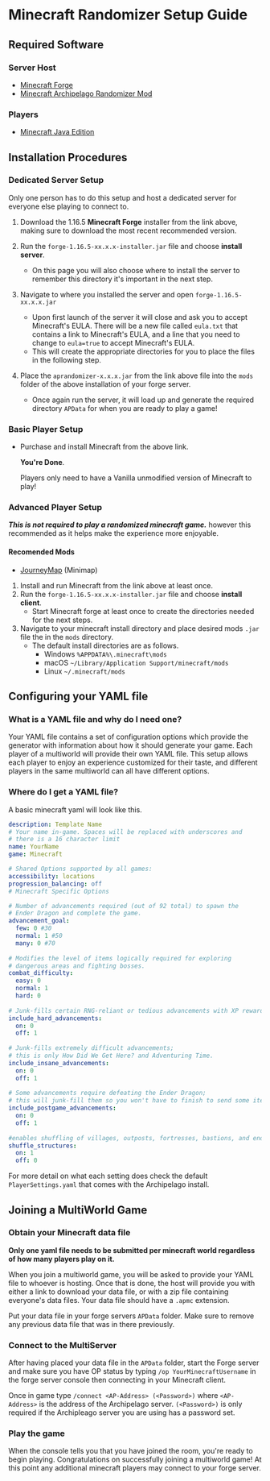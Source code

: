 # Minecraft Randomizer Setup Guide

## Required Software

### Server Host
- [Minecraft Forge](https://files.minecraftforge.net/net/minecraftforge/forge/index_1.16.5.html)
- [Minecraft Archipelago Randomizer Mod](https://github.com/KonoTyran/Minecraft_AP_Randomizer/releases)

### Players
- [Minecraft Java Edition](https://www.minecraft.net/en-us/store/minecraft-java-edition)

## Installation Procedures

### Dedicated Server Setup
Only one person has to do this setup and host a dedicated server for everyone else playing to connect to.
1. Download the 1.16.5 **Minecraft Forge** installer from the link above, making sure to download the most recent recommended version.

2. Run the `forge-1.16.5-xx.x.x-installer.jar` file and choose **install server**.
    - On this page you will also choose where to install the server to remember this directory it's important in the next step.

3. Navigate to where you installed the server and open `forge-1.16.5-xx.x.x.jar`
    - Upon first launch of the server it will close and ask you to accept Minecraft's EULA. There will be a new file called `eula.txt` that contains a link to Minecraft's EULA, and a line that you need to change to `eula=true` to accept Minecraft's EULA.
    - This will create the appropriate directories for you to place the files in the following step.

4. Place the `aprandomizer-x.x.x.jar` from the link above file into the `mods` folder of the above installation of your forge server.
    - Once again run the server, it will load up and generate the required directory `APData` for when you are ready to play a game!

### Basic Player Setup
- Purchase and install Minecraft from the above link.

  **You're Done**.
  
  Players only need to have a Vanilla unmodified version of Minecraft to play!

### Advanced Player Setup
***This is not required to play a randomized minecraft game.***
however this recommended as it helps make the experience more enjoyable.

#### Recomended Mods
- [JourneyMap](https://www.curseforge.com/minecraft/mc-mods/journeymap) (Minimap)


1. Install and run Minecraft from the link above at least once.
2. Run the `forge-1.16.5-xx.x.x-installer.jar` file and choose **install client**.
    - Start Minecraft forge at least once to create the directories needed for the next steps.
3. Navigate to your minecraft install directory and place desired mods `.jar` file the in the `mods` directory.
    - The default install directories are as follows.
        - Windows `%APPDATA%\.minecraft\mods`
        - macOS `~/Library/Application Support/minecraft/mods`
        - Linux `~/.minecraft/mods`

## Configuring your YAML file

### What is a YAML file and why do I need one?
Your YAML file contains a set of configuration options which provide the generator with information about how
it should generate your game. Each player of a multiworld will provide their own YAML file. This setup allows
each player to enjoy an experience customized for their taste, and different players in the same multiworld
can all have different options.

### Where do I get a YAML file?
A basic minecraft yaml will look like this.
```yaml
description: Template Name
# Your name in-game. Spaces will be replaced with underscores and
# there is a 16 character limit
name: YourName 
game: Minecraft

# Shared Options supported by all games:
accessibility: locations
progression_balancing: off
# Minecraft Specific Options

# Number of advancements required (out of 92 total) to spawn the
# Ender Dragon and complete the game. 
advancement_goal:
  few: 0 #30
  normal: 1 #50
  many: 0 #70
  
# Modifies the level of items logically required for exploring
# dangerous areas and fighting bosses. 
combat_difficulty:
  easy: 0
  normal: 1
  hard: 0
  
# Junk-fills certain RNG-reliant or tedious advancements with XP rewards. 
include_hard_advancements:
  on: 0
  off: 1
  
# Junk-fills extremely difficult advancements;
# this is only How Did We Get Here? and Adventuring Time.
include_insane_advancements:
  on: 0
  off: 1
  
# Some advancements require defeating the Ender Dragon;
# this will junk-fill them so you won't have to finish to send some items. 
include_postgame_advancements:
  on: 0
  off: 1
  
#enables shuffling of villages, outposts, fortresses, bastions, and end cities. 
shuffle_structures:
  on: 1
  off: 0
```

For more detail on what each setting does check the default `PlayerSettings.yaml` that comes with the Archipelago install.

## Joining a MultiWorld Game

### Obtain your Minecraft data file
**Only one yaml file needs to be submitted per minecraft world regardless of how many players play on it.**

When you join a multiworld game, you will be asked to provide your YAML file to whoever is hosting. Once that
is done, the host will provide you with either a link to download your data file, or with a zip file containing
everyone's data files. Your data file should have a `.apmc` extension.

Put your data file in your forge servers `APData` folder. Make sure to remove any previous data file that was in there
previously.

### Connect to the MultiServer
After having placed your data file in the `APData` folder, start the Forge server and make sure you have OP
status by typing `/op YourMinecraftUsername` in the forge server console then connecting in your Minecraft client.

Once in game type `/connect <AP-Address> (<Password>)` where `<AP-Address>` is the address of the
Archipelago server. `(<Password>)`
is only required if the Archipleago server you are using has a password set.

### Play the game
When the console tells you that you have joined the room, you're ready to begin playing. Congratulations
on successfully joining a multiworld game! At this point any additional minecraft players may connect to your
forge server.

